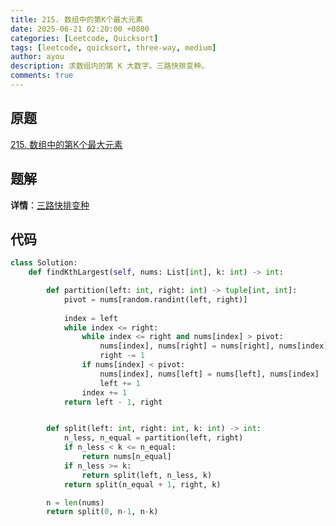 ```yaml
---
title: 215. 数组中的第K个最大元素
date: 2025-06-21 02:20:00 +0800
categories: [Leetcode, Quicksort]
tags: [leetcode, quicksort, three-way, medium]
author: ayou
description: 求数组内的第 K 大数字。三路快排变种。
comments: true
---
```


## 原题
[215. 数组中的第K个最大元素](https://leetcode.cn/problems/kth-largest-element-in-an-array/)

## 题解
**详情**：[三路快排变种](https://leetcode.cn/problems/kth-largest-element-in-an-array/solutions/3704933/san-lu-kuai-pai-bian-chong-by-wrran-9ehu)

## 代码
```python
class Solution:
    def findKthLargest(self, nums: List[int], k: int) -> int:

        def partition(left: int, right: int) -> tuple[int, int]:
            pivot = nums[random.randint(left, right)]
            
            index = left
            while index <= right:
                while index <= right and nums[index] > pivot:
                    nums[index], nums[right] = nums[right], nums[index]
                    right -= 1
                if nums[index] < pivot:
                    nums[index], nums[left] = nums[left], nums[index]
                    left += 1
                index += 1
            return left - 1, right


        def split(left: int, right: int, k: int) -> int:
            n_less, n_equal = partition(left, right)
            if n_less < k <= n_equal:
                return nums[n_equal]
            if n_less >= k:
                return split(left, n_less, k)
            return split(n_equal + 1, right, k)

        n = len(nums)
        return split(0, n-1, n-k)
```
